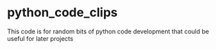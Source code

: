 # python_code_clips
This code is for random bits of python code development that could be useful for later projects
